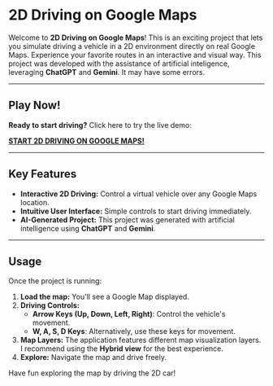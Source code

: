 # 2D Driving on Google Maps

Welcome to **2D Driving on Google Maps**! This is an exciting project that lets you simulate driving a vehicle in a 2D environment directly on real Google Maps. Experience your favorite routes in an interactive and visual way. This project was developed with the assistance of artificial inteligence, leveraging **ChatGPT** and **Gemini**. It may have some errors.

---

## Play Now!

**Ready to start driving?** Click here to try the live demo:

[**START 2D DRIVING ON GOOGLE MAPS!**](https://ignahrz98.github.io/2d-car-on-google-maps/)

---

## Key Features

* **Interactive 2D Driving:** Control a virtual vehicle over any Google Maps location.
* **Intuitive User Interface:** Simple controls to start driving immediately.
* **AI-Generated Project:** This project was generated with artificial intelligence using **ChatGPT** and **Gemini**.

---

## Usage

Once the project is running:

1.  **Load the map:** You'll see a Google Map displayed.
2.  **Driving Controls:**
    * **Arrow Keys (Up, Down, Left, Right)**: Control the vehicle's movement.
    * **W, A, S, D Keys**: Alternatively, use these keys for movement.
3.  **Map Layers:** The application features different map visualization layers. I recommend using the **Hybrid view** for the best experience.
4.  **Explore:** Navigate the map and drive freely.

Have fun exploring the map by driving the 2D car!
